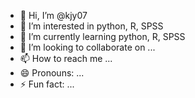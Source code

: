 - 👋 Hi, I’m @kjy07
- 👀 I’m interested in python, R, SPSS
- 🌱 I’m currently learning python, R, SPSS
- 💞️ I’m looking to collaborate on ...
- 📫 How to reach me ...
- 😄 Pronouns: ...
- ⚡ Fun fact: ...

<!---
kjy07/kjy07 is a ✨ special ✨ repository because its `README.md` (this file) appears on your GitHub profile.
You can click the Preview link to take a look at your changes.
--->
